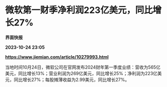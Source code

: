 # 微软第一财季净利润223亿美元，同比增长27%
**界面快报**

**2023-10-24 23:05**

**https://www.jiemian.com/article/10279993.html**

当地时间10月24日，微软公司在官网发布2024财年第一季度业绩：营收为565亿美元，同比增长13%；营业利润为269亿美元，同比增长25%；净利润为223亿美元，同比增长27%；每股摊薄收益为2.99美元，同比增长27%。